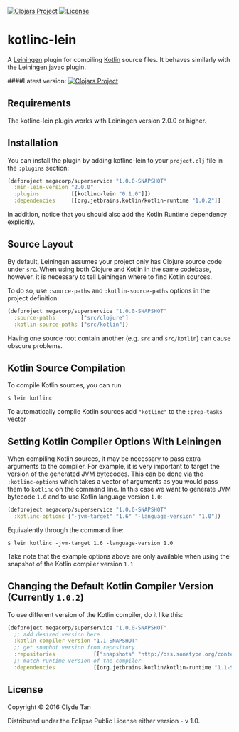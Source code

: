 [![Clojars Project](https://img.shields.io/clojars/v/kotlinc-lein.svg)](https://clojars.org/kotlinc-lein)
[![License](https://img.shields.io/badge/License-EPL%201.0-red.svg)](https://opensource.org/licenses/EPL-1.0)

# kotlinc-lein

A [Leiningen](https://github.com/technomancy/leiningen/blob/master/README.md) plugin for compiling
[Kotlin](https://github.com/JetBrains/kotlin) source files. It behaves similarly with the Leiningen javac plugin.

####Latest version:
[![Clojars Project](https://clojars.org/kotlinc-lein/latest-version.svg)](http://clojars.org/kotlinc-lein)

## Requirements

The kotlinc-lein plugin works with Leiningen version 2.0.0 or higher.

## Installation

You can install the plugin by adding kotlinc-lein to your `project.clj` file in the `:plugins` section:

```clojure
(defproject megacorp/superservice "1.0.0-SNAPSHOT"
  :min-lein-version "2.0.0"
  :plugins          [[kotlinc-lein "0.1.0"]])
  :dependencies     [[org.jetbrains.kotlin/kotlin-runtime "1.0.2"]]
```

In addition, notice that you should also add the Kotlin Runtime dependency explicitly.

## Source Layout

By default, Leiningen assumes your project only has Clojure source code under
`src`. When using both Clojure and Kotlin in the same codebase, however, it is
necessary to tell Leiningen where to find Kotlin sources.

To do so, use `:source-paths` and `:kotlin-source-paths` options in the project
definition:

```clojure
(defproject megacorp/superservice "1.0.0-SNAPSHOT"
  :source-paths        ["src/clojure"]
  :kotlin-source-paths ["src/kotlin"])
```

Having one source root contain another (e.g. `src` and `src/kotlin`) can
cause obscure problems.

## Kotlin Source Compilation

To compile Kotlin sources, you can run

    $ lein kotlinc

To automatically compile Kotlin sources add `"kotlinc"` to the `:prep-tasks` vector

## Setting Kotlin Compiler Options With Leiningen

When compiling Kotlin sources, it may be necessary to pass extra arguments to the
compiler. For example, it is very important to target the version of the generated
JVM bytecodes. This can be done via the `:kotlinc-options` which takes a vector of
arguments as you would pass them to `kotlinc` on the command line. In this case we
want to generate JVM bytecode `1.6` and to use Kotlin language version `1.0`:

```clojure
(defproject megacorp/superservice "1.0.0-SNAPSHOT"
  :kotlinc-options ["-jvm-target" "1.6" "-language-version" "1.0"])
```

Equivalently through the command line:

    $ lein kotlinc -jvm-target 1.6 -language-version 1.0

Take note that the example options above are only available when using the snapshot of the
Kotlin compiler version `1.1`

## Changing the Default Kotlin Compiler Version (Currently `1.0.2`)

To use different version of the Kotlin compiler, do it like this:

```clojure
(defproject megacorp/superservice "1.0.0-SNAPSHOT"
  ;; add desired version here
  :kotlin-compiler-version "1.1-SNAPSHOT"
  ;; get snaphot version from repository
  :repositories            [["snapshots" "http://oss.sonatype.org/content/repositories/snapshots"]]
  ;; match runtime version of the compiler
  :dependencies            [[org.jetbrains.kotlin/kotlin-runtime "1.1-SNAPSHOT"]])
```

## License

Copyright © 2016 Clyde Tan

Distributed under the Eclipse Public License either version - v 1.0.
